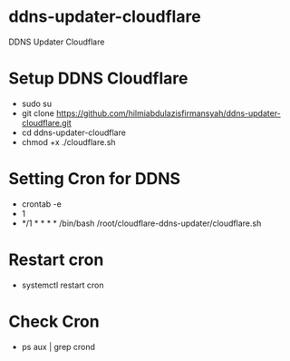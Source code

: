 # ddns-updater-cloudflare
DDNS Updater Cloudflare

# Setup DDNS Cloudflare
- sudo su
 - git clone https://github.com/hilmiabdulazisfirmansyah/ddns-updater-cloudflare.git
 - cd ddns-updater-cloudflare
 - chmod +x ./cloudflare.sh

# Setting Cron for DDNS
 - crontab -e
 - 1
 - */1 * * * * /bin/bash /root/cloudflare-ddns-updater/cloudflare.sh

# Restart cron
  - systemctl restart cron

# Check Cron
- ps aux | grep crond
